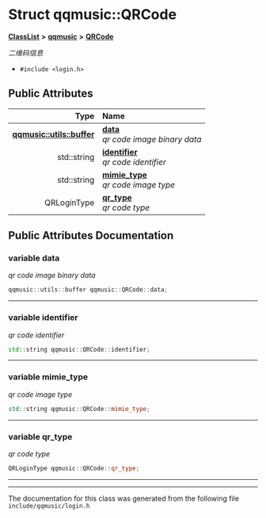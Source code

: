 

# Struct qqmusic::QRCode



[**ClassList**](annotated.md) **>** [**qqmusic**](namespaceqqmusic.md) **>** [**QRCode**](structqqmusic_1_1QRCode.md)



_二维码信息_ 

* `#include <login.h>`





















## Public Attributes

| Type | Name |
| ---: | :--- |
|  [**qqmusic::utils::buffer**](classqqmusic_1_1utils_1_1buffer.md) | [**data**](#variable-data)  <br>_qr code image binary data_  |
|  std::string | [**identifier**](#variable-identifier)  <br>_qr code identifier_  |
|  std::string | [**mimie\_type**](#variable-mimie_type)  <br>_qr code image type_  |
|  QRLoginType | [**qr\_type**](#variable-qr_type)  <br>_qr code type_  |












































## Public Attributes Documentation




### variable data 

_qr code image binary data_ 
```C++
qqmusic::utils::buffer qqmusic::QRCode::data;
```




<hr>



### variable identifier 

_qr code identifier_ 
```C++
std::string qqmusic::QRCode::identifier;
```




<hr>



### variable mimie\_type 

_qr code image type_ 
```C++
std::string qqmusic::QRCode::mimie_type;
```




<hr>



### variable qr\_type 

_qr code type_ 
```C++
QRLoginType qqmusic::QRCode::qr_type;
```




<hr>

------------------------------
The documentation for this class was generated from the following file `include/qqmusic/login.h`

